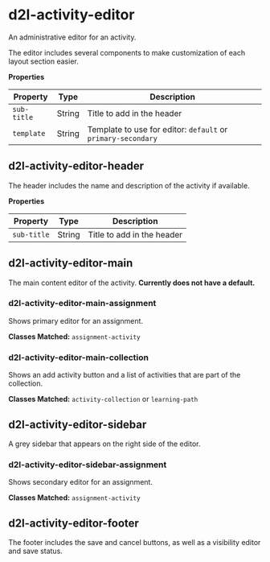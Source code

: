 # d2l-activity-editor

An administrative editor for an activity.

The editor includes several components to make customization of each layout section easier.

**Properties**

| Property | Type | Description |
|--|--|--|
|`sub-title`|String|Title to add in the header|
|`template`|String|Template to use for editor: `default` or `primary-secondary`|

## d2l-activity-editor-header

The header includes the name and description of the activity if available.

**Properties**

| Property | Type | Description |
|--|--|--|
|`sub-title`|String|Title to add in the header|

## d2l-activity-editor-main

The main content editor of the activity. **Currently does not have a default.**

### d2l-activity-editor-main-assignment

Shows primary editor for an assignment.

**Classes Matched:** `assignment-activity`

### d2l-activity-editor-main-collection

Shows an add activity button and a list of activities that are part of the collection.

**Classes Matched:** `activity-collection` or `learning-path`

## d2l-activity-editor-sidebar

A grey sidebar that appears on the right side of the editor.

### d2l-activity-editor-sidebar-assignment

Shows secondary editor for an assignment.

**Classes Matched:** `assignment-activity`

## d2l-activity-editor-footer

The footer includes the save and cancel buttons, as well as a visibility editor and save status.
